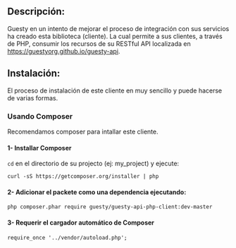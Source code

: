 Descripción:
------------

Guesty en un intento de mejorar el proceso de integración con sus servicios ha creado esta biblioteca (cliente). 
La cual permite a sus clientes, a través de PHP, consumir los recursos de su RESTful API localizada en https://guestyorg.github.io/guesty-api. 

Instalación:
------------

El proceso de instalación de este cliente en muy sencillo y puede hacerse de varias formas.

### Usando Composer

Recomendamos composer para intallar este cliente.

#### 1- Installar Composer

```cd``` en el directorio de su projecto (ej: my_project) y ejecute:

```
curl -sS https://getcomposer.org/installer | php
```

#### 2- Adicionar el packete como una dependencia ejecutando:

```
php composer.phar require guesty/guesty-api-php-client:dev-master
```

#### 3- Requerir el cargador automático de Composer

```
require_once '../vendor/autoload.php';
```
